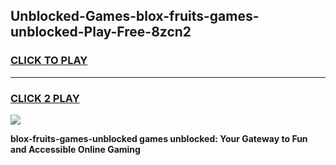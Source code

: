 
## Unblocked-Games-blox-fruits-games-unblocked-Play-Free-8zcn2
<h3>
<a href="https://premium76.site?title=blox-fruits-games-unblocked&ref=18A1">CLICK TO PLAY</a></h3>
<hr>

<h3>
<a href="https://premium76.site?title=blox-fruits-games-unblocked&ref=18A1">CLICK 2 PLAY</a>
  
</h3>

<a href="https://premium76.site?title=blox-fruits-games-unblocked&ref=18A1"><img src="https://clearcache.store/games.png"></a>


**blox-fruits-games-unblocked games unblocked: Your Gateway to Fun and Accessible Online Gaming**
